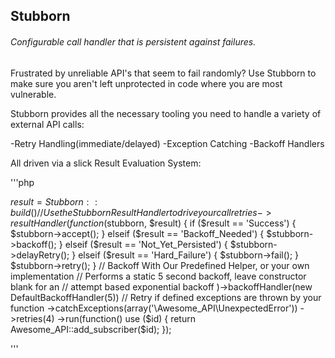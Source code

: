 ## Stubborn

###### Configurable call handler that is persistent against failures.

Frustrated by unreliable API's that seem to fail randomly? Use Stubborn to make
sure you aren't left unprotected in code where you are most vulnerable.

Stubborn provides all the necessary tooling you need to handle a variety of
external API calls:

-Retry Handling(immediate/delayed)
-Exception Catching
-Backoff Handlers

All driven via a slick Result Evaluation System:

'''php

$result = Stubborn::build()
    // Use the Stubborn Result Handler to drive your call retries
    ->resultHandler(
        function ($stubborn, $result) {
            if ($result == 'Success') {
                $stubborn->accept();
            } elseif ($result == 'Backoff_Needed') {
                $stubborn->backoff();
            } elseif ($result == 'Not_Yet_Persisted') {
                $stubborn->delayRetry();
            } elseif ($result == 'Hard_Failure') {
                $stubborn->fail();
            }
            $stubborn->retry();
        }
    // Backoff With Our Predefined Helper, or your own implementation
    // Performs a static 5 second backoff, leave constructor blank for an
    // attempt based exponential backoff
    )->backoffHandler(new DefaultBackoffHandler(5))
    // Retry if defined exceptions are thrown by your function
    ->catchExceptions(array('\Awesome_API\UnexpectedError'))
    ->retries(4)
    ->run(function() use ($id) {
        return Awesome_API::add_subscriber($id); 
    });
    
'''
